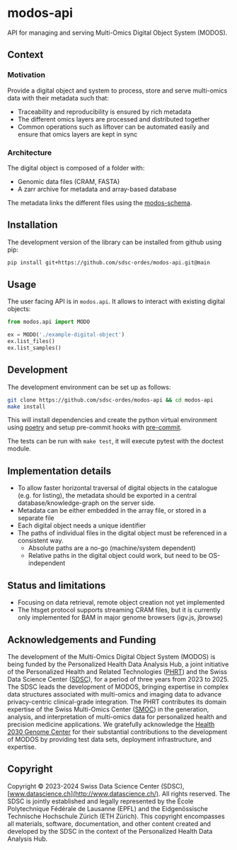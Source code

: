 # modos-api

API for managing and serving Multi-Omics Digital Object System (MODOS).

## Context

### Motivation

Provide a digital object and system to process, store and serve multi-omics data with their metadata such that:
* Traceability and reproducibility is ensured by rich metadata
* The different omics layers are processed and distributed together
* Common operations such as liftover can be automated easily and ensure that omics layers are kept in sync

### Architecture

The digital object is composed of a folder with:
* Genomic data files (CRAM, FASTA)
* A zarr archive for metadata and array-based database

The metadata links the different files using the [modos-schema](https://sdsc-ordes.github.io/modos-schema).

## Installation

The development version of the library can be installed from github using pip:

```sh
pip install git+https://github.com/sdsc-ordes/modos-api.git@main
```

## Usage

The user facing API is in `modos.api`. It allows to interact with existing digital objects:

```py
from modos.api import MODO

ex = MODO('./example-digital-object')
ex.list_files()
ex.list_samples()
```


## Development

The development environment can be set up as follows:

```sh
git clone https://github.com/sdsc-ordes/modos-api && cd modos-api
make install
```

This will install dependencies and create the python virtual environment using [poetry](https://python-poetry.org/) and setup pre-commit hooks with [pre-commit](https://pre-commit.com/).

The tests can be run with `make test`, it will execute pytest with the doctest module.

## Implementation details

* To allow faster horizontal traversal of digital objects in the catalogue (e.g. for listing), the metadata should be exported in a central database/knowledge-graph on the server side.
* Metadata can be either embedded in the array file, or stored in a separate file
* Each digital object needs a unique identifier
* The paths of individual files in the digital object must be referenced in a consistent way.
  + Absolute paths are a no-go (machine/system dependent)
  + Relative paths in the digital object could work, but need to be OS-independent


## Status and limitations

* Focusing on data retrieval, remote object creation not yet implemented
* The htsget protocol supports streaming CRAM files, but it is currently only implemented for BAM in major genome browsers (igv.js, jbrowse)

## Acknowledgements and Funding

The development of the Multi-Omics Digital Object System (MODOS) is being funded by the Personalized Health Data Analysis Hub, a joint initiative of the Personalized Health and Related Technologies ([PHRT](https://www.sfa-phrt.ch)) and the Swiss Data Science Center ([SDSC](https://datascience.ch)), for a period of three years from 2023 to 2025. The SDSC leads the development of MODOS, bringing expertise in complex data structures associated with multi-omics and imaging data to advance privacy-centric clinical-grade integration. The PHRT contributes its domain expertise of the Swiss Multi-Omics Center ([SMOC](http://smoc.ethz.ch)) in the generation, analysis, and interpretation of multi-omics data for personalized health and precision medicine applications.
We gratefully acknowledge the [Health 2030 Genome Center](https://www.health2030genome.ch/) for their substantial contributions to the development of MODOS by providing test data sets, deployment infrastructure, and expertise. 

## Copyright
Copyright © 2023-2024 Swiss Data Science Center (SDSC), [www.datascience.ch](http://www.datascience.ch/). All rights reserved. The SDSC is jointly established and legally represented by the École Polytechnique Fédérale de Lausanne (EPFL) and the Eidgenössische Technische Hochschule Zürich (ETH Zürich). This copyright encompasses all materials, software, documentation, and other content created and developed by the SDSC in the context of the Personalized Health Data Analysis Hub.
